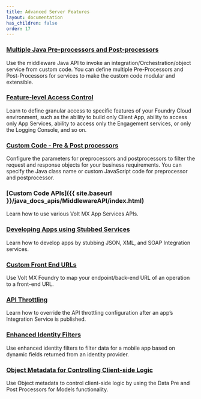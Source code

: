 ```yaml
---
title: Advanced Server Features 
layout: documentation
has_children: false
order: 17
---
```


### [Multiple Java Pre-processors and Post-processors](Foundry/voltmx_foundry_user_guide/Content/Custom_Code_for_Invoking_Integration_from_pre-post-java.html)
Use the middleware Java API to invoke an integration/Orchestration/object service from custom code. You can define multiple Pre-Processors and Post-Processors for services to make the custom code modular and extensible.

### [Feature-level Access Control](Foundry/voltmx_foundry_user_guide/Content/Settings_Cloud.html#users-cloud)
Learn to define granular access to specific features of your Foundry Cloud environment, such as the ability to build only Client App, ability to access only App Services, ability to access only the Engagement services, or only the Logging Console, and so on.

### [Custom Code - Pre & Post processors](Foundry/voltmx_foundry_user_guide/Content/Java_Preprocessor_Postprocessor_.html)
Configure the parameters for preprocessors and postprocessors to filter the request and response objects for your business requirements. You can specify the Java class name or custom JavaScript code for preprocessor and postprocessor.

### [Custom Code APIs]({{ site.baseurl }}/java_docs_apis/MiddlewareAPI/index.html)
Learn how to use various Volt MX App Services APIs.

### [Developing Apps using Stubbed Services](Foundry/voltmx_foundry_user_guide/Content/Stub.html)
Learn how to develop apps by stubbing JSON, XML, and SOAP Integration services.

### [Custom Front End URLs](Foundry/voltmx_foundry_user_guide/Content/FrontEndAPI.html)
Use Volt MX Foundry to map your endpoint/back-end URL of an operation to a front-end URL.

### [API Throttling](Foundry/voltmx_foundry_user_guide/Content/API_Throttling_Override.html)
Learn how to override the API throttling configuration after an app’s Integration Service is published.

### [Enhanced Identity Filters](Foundry/voltmx_foundry_user_guide/Content/Identity_Filters_Integration.html)
Use enhanced identity filters to filter data for a mobile app based on dynamic fields returned from an identity provider.

### [Object Metadata for Controlling Client-side Logic](Foundry/voltmx_foundry_user_guide/Content/DataEncryptionObjects.html)
Use Object metadata to control client-side logic by using the Data Pre and Post Processors for Models functionality.
